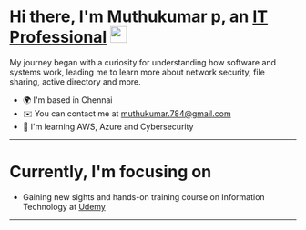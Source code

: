 # Hi there, I'm Muthukumar p, an <a href="https://www.linkedin.com/in/muthukumar-pandi/">IT Professional</a> <img src="https://media.giphy.com/media/hvRJCLFzcasrR4ia7z/giphy.gif" width="29px" height="29px">

My journey began with a curiosity for understanding how software and systems work, leading me to learn more about network security, file sharing, active directory and more.

* 🌍  I'm based in Chennai
* ✉️  You can contact me at [muthukumar.784@gmail.com](mailto:muthukumar.784@gmail.com)
* 🧠  I'm learning AWS, Azure and Cybersecurity

-----

# Currently, I'm focusing on

- Gaining new sights and hands-on training course on Information Technology at <a href="https://www.udemy.com/">Udemy</a>

-----
